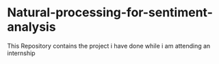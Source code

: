 # Natural-processing-for-sentiment-analysis
This Repository contains the project i have done while i am attending an internship
